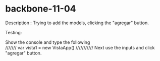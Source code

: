backbone-11-04
==============
Description : 
Trying to add the models, clicking the "agregar" button.

Testing:

Show the console and type the following <br/>
///////
var vista1 = new VistaApp()
///////////
Next use the inputs and click "agregar" button.




